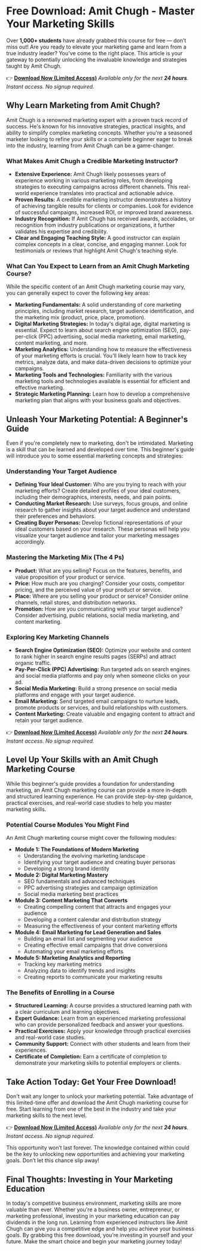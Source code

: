 # Free Download: Amit Chugh - Master Your Marketing Skills

Over **1,000+ students** have already grabbed this course for free — don’t miss out! Are you ready to elevate your marketing game and learn from a true industry leader? You've come to the right place. This article is your gateway to potentially unlocking the invaluable knowledge and strategies taught by Amit Chugh.

👉 **[Download Now (Limited Access)](https://udemywork.com/amit-chugh)**
_Available only for the next **24 hours**. Instant access. No signup required._

## Why Learn Marketing from Amit Chugh?

Amit Chugh is a renowned marketing expert with a proven track record of success. He's known for his innovative strategies, practical insights, and ability to simplify complex marketing concepts. Whether you're a seasoned marketer looking to refine your skills or a complete beginner eager to break into the industry, learning from Amit Chugh can be a game-changer.

### What Makes Amit Chugh a Credible Marketing Instructor?

*   **Extensive Experience:** Amit Chugh likely possesses years of experience working in various marketing roles, from developing strategies to executing campaigns across different channels. This real-world experience translates into practical and actionable advice.
*   **Proven Results:** A credible marketing instructor demonstrates a history of achieving tangible results for clients or companies. Look for evidence of successful campaigns, increased ROI, or improved brand awareness.
*   **Industry Recognition:** If Amit Chugh has received awards, accolades, or recognition from industry publications or organizations, it further validates his expertise and credibility.
*   **Clear and Engaging Teaching Style:** A good instructor can explain complex concepts in a clear, concise, and engaging manner. Look for testimonials or reviews that highlight Amit Chugh's teaching style.

### What Can You Expect to Learn from an Amit Chugh Marketing Course?

While the specific content of an Amit Chugh marketing course may vary, you can generally expect to cover the following key areas:

*   **Marketing Fundamentals:** A solid understanding of core marketing principles, including market research, target audience identification, and the marketing mix (product, price, place, promotion).
*   **Digital Marketing Strategies:** In today's digital age, digital marketing is essential. Expect to learn about search engine optimization (SEO), pay-per-click (PPC) advertising, social media marketing, email marketing, content marketing, and more.
*   **Marketing Analytics:** Understanding how to measure the effectiveness of your marketing efforts is crucial. You'll likely learn how to track key metrics, analyze data, and make data-driven decisions to optimize your campaigns.
*   **Marketing Tools and Technologies:** Familiarity with the various marketing tools and technologies available is essential for efficient and effective marketing.
*   **Strategic Marketing Planning:** Learn how to develop a comprehensive marketing plan that aligns with your business goals and objectives.

## Unleash Your Marketing Potential: A Beginner's Guide

Even if you're completely new to marketing, don't be intimidated. Marketing is a skill that can be learned and developed over time. This beginner's guide will introduce you to some essential marketing concepts and strategies:

### Understanding Your Target Audience

*   **Defining Your Ideal Customer:** Who are you trying to reach with your marketing efforts? Create detailed profiles of your ideal customers, including their demographics, interests, needs, and pain points.
*   **Conducting Market Research:** Use surveys, focus groups, and online research to gather insights about your target audience and understand their preferences and behaviors.
*   **Creating Buyer Personas:** Develop fictional representations of your ideal customers based on your research. These personas will help you visualize your target audience and tailor your marketing messages accordingly.

### Mastering the Marketing Mix (The 4 Ps)

*   **Product:** What are you selling? Focus on the features, benefits, and value proposition of your product or service.
*   **Price:** How much are you charging? Consider your costs, competitor pricing, and the perceived value of your product or service.
*   **Place:** Where are you selling your product or service? Consider online channels, retail stores, and distribution networks.
*   **Promotion:** How are you communicating with your target audience? Consider advertising, public relations, social media marketing, and content marketing.

### Exploring Key Marketing Channels

*   **Search Engine Optimization (SEO):** Optimize your website and content to rank higher in search engine results pages (SERPs) and attract organic traffic.
*   **Pay-Per-Click (PPC) Advertising:** Run targeted ads on search engines and social media platforms and pay only when someone clicks on your ad.
*   **Social Media Marketing:** Build a strong presence on social media platforms and engage with your target audience.
*   **Email Marketing:** Send targeted email campaigns to nurture leads, promote products or services, and build relationships with customers.
*   **Content Marketing:** Create valuable and engaging content to attract and retain your target audience.

👉 **[Download Now (Limited Access)](https://udemywork.com/amit-chugh)**
_Available only for the next **24 hours**. Instant access. No signup required._

## Level Up Your Skills with an Amit Chugh Marketing Course

While this beginner's guide provides a foundation for understanding marketing, an Amit Chugh marketing course can provide a more in-depth and structured learning experience. He can provide step-by-step guidance, practical exercises, and real-world case studies to help you master marketing skills.

### Potential Course Modules You Might Find

An Amit Chugh marketing course might cover the following modules:

*   **Module 1: The Foundations of Modern Marketing**
    *   Understanding the evolving marketing landscape
    *   Identifying your target audience and creating buyer personas
    *   Developing a strong brand identity
*   **Module 2: Digital Marketing Mastery**
    *   SEO fundamentals and advanced techniques
    *   PPC advertising strategies and campaign optimization
    *   Social media marketing best practices
*   **Module 3: Content Marketing That Converts**
    *   Creating compelling content that attracts and engages your audience
    *   Developing a content calendar and distribution strategy
    *   Measuring the effectiveness of your content marketing efforts
*   **Module 4: Email Marketing for Lead Generation and Sales**
    *   Building an email list and segmenting your audience
    *   Creating effective email campaigns that drive conversions
    *   Automating your email marketing efforts
*   **Module 5: Marketing Analytics and Reporting**
    *   Tracking key marketing metrics
    *   Analyzing data to identify trends and insights
    *   Creating reports to communicate your marketing results

### The Benefits of Enrolling in a Course

*   **Structured Learning:** A course provides a structured learning path with a clear curriculum and learning objectives.
*   **Expert Guidance:** Learn from an experienced marketing professional who can provide personalized feedback and answer your questions.
*   **Practical Exercises:** Apply your knowledge through practical exercises and real-world case studies.
*   **Community Support:** Connect with other students and learn from their experiences.
*   **Certificate of Completion:** Earn a certificate of completion to demonstrate your marketing skills to potential employers or clients.

## Take Action Today: Get Your Free Download!

Don't wait any longer to unlock your marketing potential. Take advantage of this limited-time offer and download the Amit Chugh marketing course for free. Start learning from one of the best in the industry and take your marketing skills to the next level.

👉 **[Download Now (Limited Access)](https://udemywork.com/amit-chugh)**
_Available only for the next **24 hours**. Instant access. No signup required._

This opportunity won’t last forever. The knowledge contained within could be the key to unlocking new opportunities and achieving your marketing goals. Don’t let this chance slip away!

## Final Thoughts: Investing in Your Marketing Education

In today's competitive business environment, marketing skills are more valuable than ever. Whether you're a business owner, entrepreneur, or marketing professional, investing in your marketing education can pay dividends in the long run. Learning from experienced instructors like Amit Chugh can give you a competitive edge and help you achieve your business goals. By grabbing this free download, you’re investing in yourself and your future. Make the smart choice and begin your marketing journey today!

